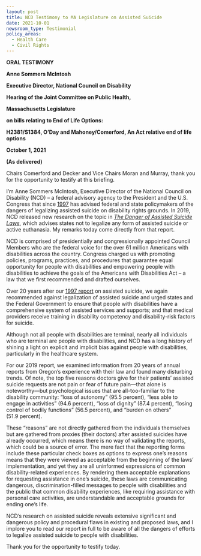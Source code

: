 ```yaml
---
layout: post
title: NCD Testimony to MA Legislature on Assisted Suicide
date: 2021-10-01
newsroom_type: Testimonial
policy_areas:
  - Health Care
  - Civil Rights
---
```

**ORAL TESTIMONY** 

**Anne Sommers McIntosh** 

**Executive Director, National Council on Disability** 

**Hearing of the Joint Committee on Public Health,** 

**Massachusetts Legislature** 

**on bills relating to End of Life Options:** 

**H2381/S1384, O’Day and Mahoney/Comerford, An Act relative end of life options** 

**October 1, 2021** 

**(As delivered)**

Chairs Comerford and Decker and Vice Chairs Moran and Murray, thank you for the opportunity to testify at this briefing.  

I’m Anne Sommers McIntosh, Executive Director of the National Council on Disability (NCD) – a federal advisory agency to the President and the U.S. Congress that since [1997](https://www.ncd.gov/publications/1997/03241997) has advised federal and state policymakers of the dangers of legalizing assisted suicide on disability rights grounds. In 2019, NCD released new research on the topic in *[The Danger of Assisted Suicide Laws](https://ncd.gov/sites/default/files/NCD_Assisted_Suicide_Report_508.pdf)*, which advises states not to legalize any form of assisted suicide or active euthanasia. My remarks today come directly from that report.  

NCD is comprised of presidentially and congressionally appointed Council Members who are the federal voice for the over 61 million Americans with disabilities across the country. Congress charged us with promoting policies, programs, practices, and procedures that guarantee equal opportunity for people with disabilities and empowering people with disabilities to achieve the goals of the Americans with Disabilities Act – a law that we first recommended and drafted ourselves.  

Over 20 years after our [1997 report](https://www.ncd.gov/publications/1997/03241997) on assisted suicide, we again recommended against legalization of assisted suicide and urged states and the Federal Government to ensure that people with disabilities have a comprehensive system of assisted services and supports; and that medical providers receive training in disability competency and disability-risk factors for suicide.

Although not all people with disabilities are terminal, nearly all individuals who are terminal are people with disabilities, and NCD has a long history of shining a light on explicit and implicit bias against people with disabilities, particularly in the healthcare system.

For our 2019 report, we examined information from 20 years of annual reports from Oregon’s experience with their law and found many disturbing trends. Of note, the top five reasons doctors give for their patients’ assisted suicide requests are not pain or fear of future pain—that alone is noteworthy—but psychological issues that are all-too-familiar to the disability community: “loss of autonomy” (95.5 percent), “less able to engage in activities” (94.6 percent), “loss of dignity” (87.4 percent), “losing control of bodily functions” (56.5 percent), and “burden on others” (51.9 percent). 

These “reasons” are not directly gathered from the individuals themselves but are gathered from proxies (their doctors) after assisted suicides have already occurred, which means there is no way of validating the reports, which could be a source of error. The mere fact that the reporting forms include these particular check boxes as options to express one’s reasons means that they were viewed as acceptable from the beginning of the laws’ implementation, and yet they are all uninformed expressions of common disability-related experiences. By rendering them acceptable explanations for requesting assistance in one’s suicide, these laws are communicating dangerous, discrimination-filled messages to people with disabilities and the public that common disability experiences, like requiring assistance with personal care activities, are understandable and acceptable grounds for ending one’s life.

NCD’s research on assisted suicide reveals extensive significant and dangerous policy and procedural flaws in existing and proposed laws, and I implore you to read our report in full to be aware of all the dangers of efforts to legalize assisted suicide to people with disabilities.

Thank you for the opportunity to testify today.